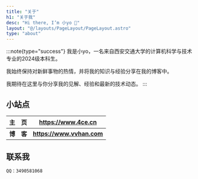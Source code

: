 ```yaml
---
title: "关于"
h1: "关于我"
desc: "Hi there, I’m 小yo 👋"
layout: "@/layouts/PageLayout/PageLayout.astro"
type: "about"
---
```


:::note{type="success"}
我是小yo，一名来自西安交通大学的计算机科学与技术专业的2024级本科生。

我始终保持对新鲜事物的热情，并将我的知识与经验分享在我的博客中。

我期待在这里与你分享我的见解、经验和最新的技术动态。
:::


## 小站点

|     主&emsp;页      |       <https://www.4ce.cn>        |
| :-----------------: | :-------------------------------: |
|   **博&emsp;客**    |    **<https://www.vvhan.com>**    |


## 联系我

```js
QQ：3490581068
```

<style>.enfj-dom{margin:1rem 0;position:relative;box-sizing:border-box;padding:1rem 2rem;display:flex;justify-content:space-between;width:100%;height:16rem;background:#fff;border:1px solid #e3e8f7;border-radius:12px;box-shadow:0 8px 16px -4px #2c2d300c;overflow:hidden;background:url("/assets/images/enfj.webp") no-repeat;background-size:8.8rem auto;background-position:right 2rem;transition:all .36s}.enfj-dom:hover{background-position:right 1.6rem}.enfj-dom>.text{display:flex;flex-direction:column;width:100%}.enfj-dom>.text>em,.enfj-dom>.text>span{padding:0;margin:0;font-size:2rem;cursor:default;line-height:2.6rem;font-style:normal}.enfj-dom>.text>span{font-weight:bold;color:#33a474}.enfj-dom>.text>a.more-enfj{margin-top:auto;color:#999 !important;font-size:.88rem !important;text-decoration:none !important}</style>

